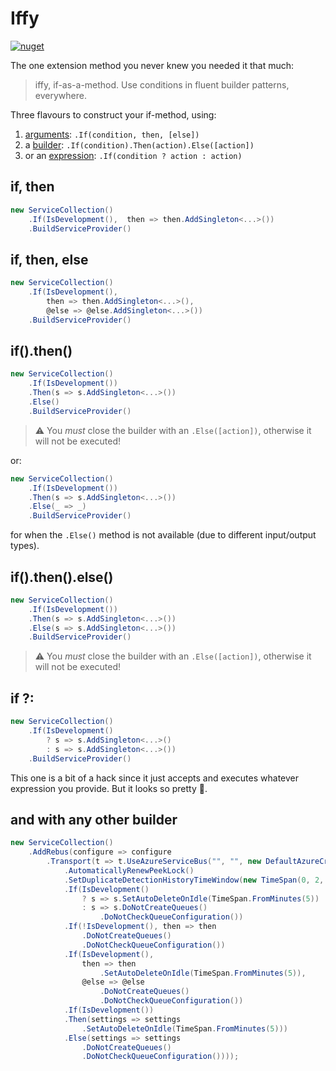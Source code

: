 # Iffy

[![nuget](https://img.shields.io/nuget/v/Iffy.svg)](https://www.nuget.org/packages/Iffy/)

The one extension method you never knew you needed it that much: 

> iffy, if-as-a-method.
> Use conditions in fluent builder patterns, everywhere.

Three flavours to construct your if-method, using:

1. [arguments](#if-then): `.If(condition, then, [else])`
2. a [builder](#ifthen): `.If(condition).Then(action).Else([action])`
3. or an [expression](#if): `.If(condition ? action : action)` 

## if, then

```csharp
new ServiceCollection()
    .If(IsDevelopment(),  then => then.AddSingleton<...>())
    .BuildServiceProvider()
```

## if, then, else

```csharp
new ServiceCollection()
    .If(IsDevelopment(),  
        then => then.AddSingleton<...>(), 
        @else => @else.AddSingleton<...>())
    .BuildServiceProvider()
```

## if().then()

```csharp
new ServiceCollection()
    .If(IsDevelopment())
    .Then(s => s.AddSingleton<...>()) 
    .Else()
    .BuildServiceProvider()
```

> ⚠️ You _must_ close the builder with an `.Else([action])`, otherwise it will not be executed!

or:

```csharp
new ServiceCollection()
    .If(IsDevelopment())
    .Then(s => s.AddSingleton<...>()) 
    .Else(_ => _)
    .BuildServiceProvider()
```

for when the `.Else()` method is not available (due to different input/output types).

## if().then().else()

```csharp
new ServiceCollection()
    .If(IsDevelopment())
    .Then(s => s.AddSingleton<...>()) 
    .Else(s => s.AddSingleton<...>())
    .BuildServiceProvider()
```

> ⚠️ You _must_ close the builder with an `.Else([action])`, otherwise it will not be executed!

## if ?:

```csharp
new ServiceCollection()
    .If(IsDevelopment() 
        ? s => s.AddSingleton<...>()
        : s => s.AddSingleton<...>())
    .BuildServiceProvider()
```

This one is a bit of a hack since it just accepts and executes whatever expression you provide. 
But it looks so pretty 🥰.

## and with any other builder

```csharp
new ServiceCollection()
    .AddRebus(configure => configure
        .Transport(t => t.UseAzureServiceBus("", "", new DefaultAzureCredential())
            .AutomaticallyRenewPeekLock()
            .SetDuplicateDetectionHistoryTimeWindow(new TimeSpan(0, 2, 0))
            .If(IsDevelopment()
                ? s => s.SetAutoDeleteOnIdle(TimeSpan.FromMinutes(5))
                : s => s.DoNotCreateQueues()
                    .DoNotCheckQueueConfiguration())
            .If(!IsDevelopment(), then => then
                .DoNotCreateQueues()
                .DoNotCheckQueueConfiguration())
            .If(IsDevelopment(),
                then => then
                    .SetAutoDeleteOnIdle(TimeSpan.FromMinutes(5)),
                @else => @else
                    .DoNotCreateQueues()
                    .DoNotCheckQueueConfiguration())
            .If(IsDevelopment())
            .Then(settings => settings
                .SetAutoDeleteOnIdle(TimeSpan.FromMinutes(5)))
            .Else(settings => settings
                .DoNotCreateQueues()
                .DoNotCheckQueueConfiguration())));
```
